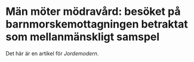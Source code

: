 # Män möter mödravård: besöket på barnmorskemottagningen betraktat som mellanmänskligt samspel

Det här är en artikel för *Jordemodern*.
